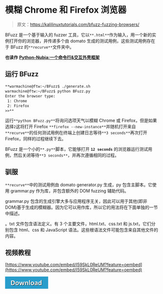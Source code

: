 # 模糊 Chrome 和 Firefox 浏览器

> 原文：<https://kalilinuxtutorials.com/bfuzz-fuzzing-browsers/>

BFuzz 是一个基于输入的 fuzzer 工具，它以`**.html**`作为输入，用一个新的实例打开你的浏览器，并传递多个由 domato 生成的测试用例，这些测试用例存在于 BFuzz 的`**recurve**`文件夹中。

**也读作** [**Python-Nubia:一个命令行&交互外壳框架**](https://kalilinuxtutorials.com/python-nubia/)

## **运行 BFuzz**

```
**warmachine@ftw:~/BFuzz$ ./generate.sh
warmachine@ftw:~/BFuzz$ python BFuzz.py 
Enter the browser type:
 1: Chrome 
 2: Firefox
>>** 
```

运行`**python BFuzz.py**`将询问选项天气以模糊 Chrome 或 Firefox，但是如果选择`2`这将打开 Firefox `**firefox --new-instance**`并随机打开来自`**recurve**`的任何测试用例在终端上创建日志等待`**3 seconds**`再次打开 Firefox，同样的过程继续下去。

BFuzz 是一个小的`**.py**`脚本，它能够打开 **`12 seconds`** 的浏览器运行测试用例，然后关闭等待`**3 seconds**`，并再次遵循相同的过程。

## 驯服

`**recurve**`中的测试用例由 domato generator.py 生成，py 包含主脚本。它使用 grammar.py 作为库，并包含额外的 DOM fuzzing 辅助代码。

grammar.py 包含的生成引擎大多与应用程序无关，因此可以用于其他(即非 DOM)基于生成的模糊器。因为它可以用作库，所以它的用法将在下面单独的一节中描述。

。txt 文件包含语法定义。有 3 个主要文件，html.txt、css.txt 和 js.txt，它们分别包含 html、css 和 JavaScript 语法。这些根语法文件可能包含来自其他文件的内容。

## **视频教程**

[https://www.youtube.com/embed/I59SkL0ReUM?feature=oembed](https://www.youtube.com/embed/I59SkL0ReUM?feature=oembed)

[![](img//d861a9096555aeb1980fc054015933d7.png)](https://github.com/RootUp/BFuzz)